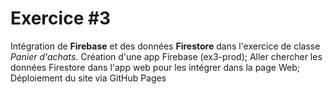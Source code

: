 # Exercice #3

Intégration de **Firebase** et des données **Firestore** dans l'exercice de classe *Panier d'achats*.
Création d'une app Firebase (ex3-prod); 
Aller chercher les données Firestore dans l'app web pour les intégrer dans la page Web;
Déploiement du site via GitHub Pages
